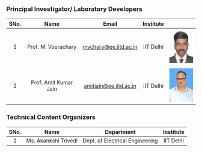 <!-- Remove all lines above this line before making changes to the file -->
### Principal Investigator/ Laboratory Developers
| SNo. | Name | Email | Institute |  |
| :---: | :---: | :---: | :---: | :---: |
| 1 | Prof. M. Veerachary | mvchary@ee.iitd.ac.in | IIT Delhi | <img src="images/profimg1.png" alt="Prof. M. Veerachary" width="70" height="90"> |
|  |  |  |  |  |
| 2 | Prof. Amit Kumar Jain | amitjain@ee.iitd.ac.in | IIT Delhi | <img src="images/profimg2.png" alt="Prof. Amit Kumar Jain" width="70" height="90"> |


### Technical Content Organizers

| SNo. | Name | Department | Institute |
| :---: | :---: | :---: | :---: | 
| 1 |Ms. Akankshi Trivedi | Dept. of Electrical Engineering | IIT Delhi |  

